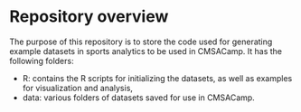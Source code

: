 # Repository overview

The purpose of this repository is to store the code used for generating example
datasets in sports analytics to be used in CMSACamp. It has the following folders:

+ R: contains the R scripts for initializing the datasets, as well as
examples for visualization and analysis,
+ data: various folders of datasets saved for use in CMSACamp.

